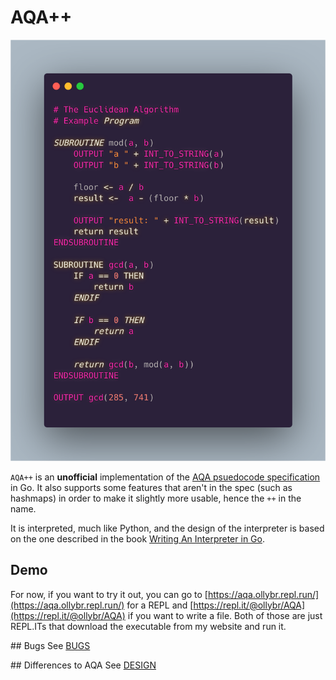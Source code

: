 # AQA++
![Example program, calculates the GCD of two numbers](_media/gcd.png)

`AQA++` is an **unofficial** implementation of the [AQA psuedocode specification](https://filestore.aqa.org.uk/resources/computing/AQA-8520-TG-PC.PDF) in Go. It also supports some features that aren't in the spec (such as hashmaps) in order to make it slightly more usable, hence the `++` in the name.

It is interpreted, much like Python, and the design of the interpreter is based on the one described in the book [Writing An Interpreter in Go](https://interpreterbook.com/).

## Demo
For now, if you want to try it out, you can go to [https://aqa.ollybr.repl.run/](https://aqa.ollybr.repl.run/) for a REPL and [https://repl.it/@ollybr/AQA](https://repl.it/@ollybr/AQA) if you want to write a file. Both of those are just REPL.ITs that download the executable from my website and run it.

## Bugs
See [BUGS](./BUGS.md)

## Differences to AQA
See [DESIGN](./DESIGN.md)